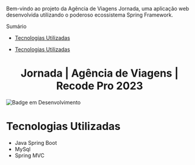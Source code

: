 Bem-vindo ao projeto da Agência de Viagens Jornada, uma aplicação web desenvolvida utilizando o poderoso ecossistema Spring Framework.

Sumário

- <a href="# acesso">Tecnologias Utilizadas</a>

- [Tecnologias Utilizadas](#tecnologias-utilizadas)



<h1 align="center"> Jornada | Agência de Viagens | Recode Pro 2023 </h1>

![Badge em Desenvolvimento](http://img.shields.io/static/v1?label=STATUS&message=EM%20DESENVOLVIMENTO&color=GREEN&style=for-the-badge)


# Tecnologias Utilizadas
- Java Spring Boot
- MySql
- Spring MVC
  
